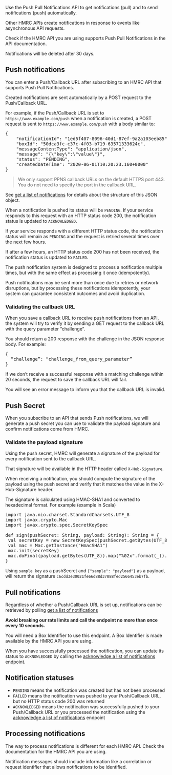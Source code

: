 Use the Push Pull Notifications API to get notifications (pull) and to send notifications (push) automatically.

Other HMRC APIs create notifications in response to events like asynchronous API requests.

Check if the HMRC API you are using supports Push Pull Notifications in the API documentation.

Notifications will be deleted after 30 days.

## Push notifications

You can enter a Push/Callback URL after subscribing to an HMRC API that supports Push Pull Notifications. 

Created notifications are sent automatically by a POST request to the Push/Callback URL. 

For example, if the Push/Callback URL is set to `https://www.example.com/push` when a notification is created, a POST
request is sent to `https://www.example.com/push` with a body similar to:

<pre>
{
    "notificationId": "1ed5f407-8096-40d1-87ef-9a2a103eeb85",
    "boxId": "50dca3fc-c37c-4f03-b719-63571333624c",
    "messageContentType": "application/json",
    "message": "{\"key\":\"value\"}",
    "status": "PENDING",
    "createdDateTime": "2020-06-01T10:20:23.160+0000"
}
</pre>

> We only support PPNS callback URLs on the default HTTPS port 443. You do not need to specify the port in the callback URL.

See [get a list of notifications](1.0/oas/page#tag/push-pull-notification-api/operation/Getalistofnotifications) for details about the
structure of this JSON object.

When a notification is pushed its status will be `PENDING`. If your service responds to this request with an HTTP status code 200, the notification status is updated to `ACKNOWLEDGED`.

If your service responds with a different HTTP status code, the notification status will remain as `PENDING` and the request is retried several times over the next few hours.

If after a few hours, an HTTP status code 200 has not been received, the notification status is updated to `FAILED`.

The push notification system is designed to process a notification multiple times, but with the same effect as processing it once (idempotently).

Push notifications may be sent more than once due to retries or network disruptions, but by processing these notifications idempotently, your system can guarantee consistent outcomes and avoid duplication.

### Validating the callback URL

When you save a callback URL to receive push notifications from an API, the system will try to verify it by sending a GET request to the callback URL with the query parameter “challenge”.

You should return a 200 response with the challenge in the JSON response body. For example: 

<pre>
{
  “challenge”: “challenge_from_query_parameter”
}
</pre>

If we don’t receive a successful response with a matching challenge within 20 seconds, the request to save the callback URL will fail.

You will see an error message to inform you that the callback URL is invalid.
 

## Push Secret

When you subscribe to an API that sends Push notifications, we will generate a push secret you can use to validate the payload signature and confirm notifications come from HMRC.

### Validate the payload signature

Using the push secret, HMRC will generate a signature of the payload for every notification sent to the callback URL. 

That signature will be available in the HTTP header called `X-Hub-Signature`.

When receiving a notification, you should compute the signature of the payload using the push secret and verify that it matches the value in the X-Hub-Signature header.

The signature is calculated using HMAC-SHA1 and converted to hexadecimal format. For example (example in Scala)

<pre>
import java.nio.charset.StandardCharsets.UTF_8
import javax.crypto.Mac
import javax.crypto.spec.SecretKeySpec

def sign(pushSecret: String, payload: String): String = {
 val secretKey = new SecretKeySpec(pushSecret.getBytes(UTF_8), "HmacSHA1")
 val mac = Mac.getInstance("HmacSHA1")
 mac.init(secretKey)
 mac.doFinal(payload.getBytes(UTF_8)).map("%02x".format(_)).mkString
}
</pre>

Using `sample key` as a pushSecret and `{"sample": "payload"}` as a payload, will return the signature `c6cdd3e30021fe66d88d37088fed2566453eb7fb`.

## Pull notifications

Regardless of whether a Push/Callback URL is set up, notifications can be retrieved by polling [get a list of notifications](1.0/oas/page#tag/push-pull-notification-api/operation/Getalistofnotifications)

**Avoid breaking our rate limits and call the endpoint no more than once every 10 seconds.**

You will need a Box Identifier to use this endpoint. A Box Identifier is made available by the HMRC API you are using.

When you have successfully processed the notification, you can update its status to `ACKNOWLEDGED` by calling the 
[acknowledge a list of notifications](1.0/oas/page#tag/push-pull-notification-api/operation/Acknowledgealistofnotifications) endpoint.

## Notification statuses

* `PENDING` means the notification was created but has not been processed
* `FAILED` means the notification was pushed to your Push/Callback URL, but no HTTP status code 200 was returned
* `ACKNOWLEDGED` means the notification was successfully pushed to your Push/Callback URL or you processed the
notification using the [acknowledge a list of notifications](1.0/oas/page#tag/push-pull-notification-api/operation/Acknowledgealistofnotifications) endpoint

## Processing notifications

The way to process notifications is different for each HMRC API. Check the documentation for the HMRC API you are using.

Notification messages should include information like a correlation or request identifier that allows notifications to
be identified.

